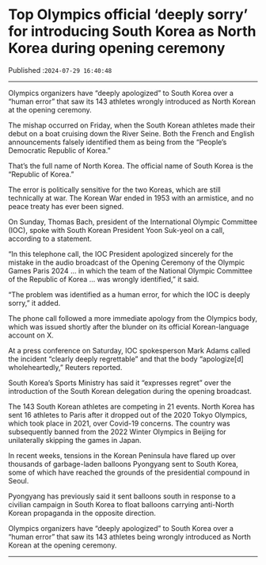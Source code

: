 # Top Olympics official ‘deeply sorry’ for introducing South Korea as North Korea during opening ceremony

Published :`2024-07-29 16:40:48`

---

Olympics organizers have “deeply apologized” to South Korea over a “human error” that saw its 143 athletes wrongly introduced as North Korean at the opening ceremony.

The mishap occurred on Friday, when the South Korean athletes made their debut on a boat cruising down the River Seine. Both the French and English announcements falsely identified them as being from the “People’s Democratic Republic of Korea.”

That’s the full name of North Korea. The official name of South Korea is the “Republic of Korea.”

The error is politically sensitive for the two Koreas, which are still technically at war. The Korean War ended in 1953 with an armistice, and no peace treaty has ever been signed.

On Sunday, Thomas Bach, president of the International Olympic Committee (IOC), spoke with South Korean President Yoon Suk-yeol on a call, according to a statement.

“In this telephone call, the IOC President apologized sincerely for the mistake in the audio broadcast of the Opening Ceremony of the Olympic Games Paris 2024 … in which the team of the National Olympic Committee of the Republic of Korea … was wrongly identified,” it said.

“The problem was identified as a human error, for which the IOC is deeply sorry,” it added.

The phone call followed a more immediate apology from the Olympics body, which was issued shortly after the blunder on its official Korean-language account on X.

At a press conference on Saturday, IOC spokesperson Mark Adams called the incident “clearly deeply regrettable” and that the body “apologize[d] wholeheartedly,” Reuters reported.

South Korea’s Sports Ministry has said it “expresses regret” over the introduction of the South Korean delegation during the opening broadcast.

The 143 South Korean athletes are competing in 21 events. North Korea has sent 16 athletes to Paris after it dropped out of the 2020 Tokyo Olympics, which took place in 2021, over Covid-19 concerns. The country was subsequently banned from the 2022 Winter Olympics in Beijing for unilaterally skipping the games in Japan.

In recent weeks, tensions in the Korean Peninsula have flared up over thousands of garbage-laden balloons Pyongyang sent to South Korea, some of which have reached the grounds of the presidential compound in Seoul.

Pyongyang has previously said it sent balloons south in response to a civilian campaign in South Korea to float balloons carrying anti-North Korean propaganda in the opposite direction.

Olympics organizers have “deeply apologized” to South Korea over a “human error” that saw its 143 athletes being wrongly introduced as North Korean at the opening ceremony.

---

